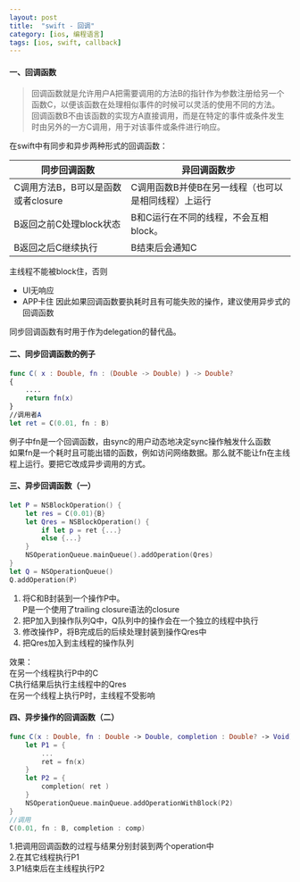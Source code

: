 ```yaml
---
layout: post
title:  "swift - 回调"
category: [ios, 编程语言]
tags: [ios, swift, callback]
---
```


#### 一、回调函数

> 回调函数就是允许用户A把需要调用的方法B的指针作为参数注册给另一个函数C，以便该函数在处理相似事件的时候可以灵活的使用不同的方法。  
回调函数B不由该函数的实现方A直接调用，而是在特定的事件或条件发生时由另外的一方C调用，用于对该事件或条件进行响应。

在swift中有同步和异步两种形式的回调函数：

| 同步回调函数 | 异回调函数步 |
|---|---|
| C调用方法B，B可以是函数或者closure | C调用函数B并使B在另一线程（也可以是相同线程）上运行 |
| B返回之前C处理block状态 | B和C运行在不同的线程，不会互相block。|
| B返回之后C继续执行 | B结束后会通知C |

<!-- more -->

主线程不能被block住，否则  
 - UI无响应
 - APP卡住
因此如果回调函数要执耗时且有可能失败的操作，建议使用异步式的回调函数

同步回调函数有时用于作为delegation的替代品。

#### 二、同步回调函数的例子

```swift
func C( x : Double, fn : (Double -> Double) ) -> Double?
{
    ....
    return fn(x)
}
//调用者A
let ret = C(0.01, fn : B)
```
例子中fn是一个回调函数，由sync的用户动态地决定sync操作触发什么函数  
如果fn是一个耗时且可能出错的函数，例如访问网络数据。那么就不能让fn在主线程上运行。要把它改成异步调用的方式。

#### 三、异步回调函数（一）

```swift
let P = NSBlockOperation() {
    let res = C(0.01){B}
    let Qres = NSBlockOperation() {
        if let p = ret {...}
        else {...}
    }
    NSOperationQueue.mainQueue().addOperation(Qres)
}
let Q = NSOperationQueue()
Q.addOperation(P)
```

1. 将C和B封装到一个操作P中。  
P是一个使用了trailing closure语法的closure
2. 把P加入到操作队列Q中，Q队列中的操作会在一个独立的线程中执行
3. 修改操作P，将B完成后的后续处理封装到操作Qres中
4. 把Qres加入到主线程的操作队列

效果：  
在另一个线程执行P中的C  
C执行结果后执行主线程中的Qres  
在另一个线程上执行P时，主线程不受影响

#### 四、异步操作的回调函数（二）

```swift
func C(x : Double, fn : Double -> Double, completion : Double? -> Void) {
    let P1 = {
        ...
        ret = fn(x)
    }
    let P2 = {
        completion( ret )
    }
    NSOperationQueue.mainQueue.addOperationWithBlock(P2)
}
//调用
C(0.01, fn : B, completion : comp)
```

1.把调用回调函数的过程与结果分别封装到两个operation中  
2.在其它线程执行P1  
3.P1结束后在主线程执行P2
